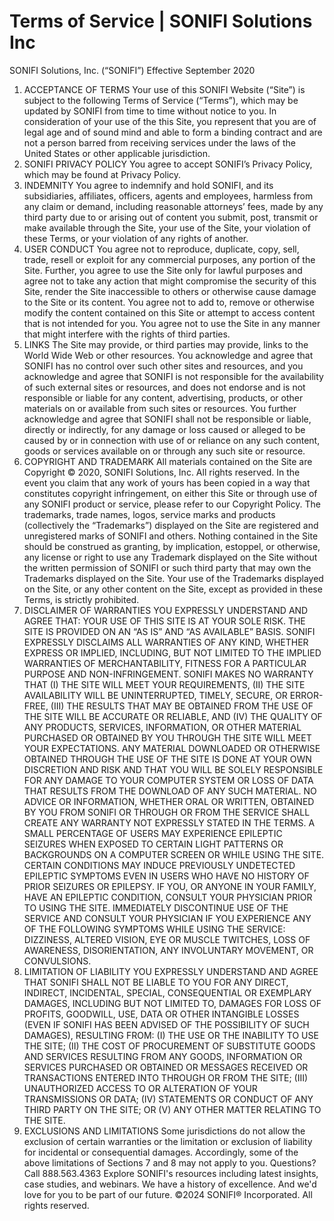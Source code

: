 # Terms of Service | SONIFI Solutions Inc

SONIFI Solutions, Inc. (“SONIFI”) Effective September 2020
1. ACCEPTANCE OF TERMS Your use of this SONIFI Website (“Site”) is subject to the following Terms of Service (“Terms”), which may be updated by SONIFI from time to time without notice to you. In consideration of your use of the this Site, you represent that you are of legal age and of sound mind and able to form a binding contract and are not a person barred from receiving services under the laws of the United States or other applicable jurisdiction.
2. SONIFI PRIVACY POLICY You agree to accept SONIFI’s Privacy Policy, which may be found at Privacy Policy.
3. INDEMNITY You agree to indemnify and hold SONIFI, and its subsidiaries, affiliates, officers, agents and employees, harmless from any claim or demand, including reasonable attorneys’ fees, made by any third party due to or arising out of content you submit, post, transmit or make available through the Site, your use of the Site, your violation of these Terms, or your violation of any rights of another.
4. USER CONDUCT You agree not to reproduce, duplicate, copy, sell, trade, resell or exploit for any commercial purposes, any portion of the Site. Further, you agree to use the Site only for lawful purposes and agree not to take any action that might compromise the security of this Site, render the Site inaccessible to others or otherwise cause damage to the Site or its content. You agree not to add to, remove or otherwise modify the content contained on this Site or attempt to access content that is not intended for you. You agree not to use the Site in any manner that might interfere with the rights of third parties.
5. LINKS The Site may provide, or third parties may provide, links to the World Wide Web or other resources. You acknowledge and agree that SONIFI has no control over such other sites and resources, and you acknowledge and agree that SONIFI is not responsible for the availability of such external sites or resources, and does not endorse and is not responsible or liable for any content, advertising, products, or other materials on or available from such sites or resources. You further acknowledge and agree that SONIFI shall not be responsible or liable, directly or indirectly, for any damage or loss caused or alleged to be caused by or in connection with use of or reliance on any such content, goods or services available on or through any such site or resource.
6. COPYRIGHT AND TRADEMARK All materials contained on the Site are Copyright © 2020, SONIFI Solutions, Inc. All rights reserved. In the event you claim that any work of yours has been copied in a way that constitutes copyright infringement, on either this Site or through use of any SONIFI product or service, please refer to our Copyright Policy. The trademarks, trade names, logos, service marks and products (collectively the “Trademarks”) displayed on the Site are registered and unregistered marks of SONIFI and others. Nothing contained in the Site should be construed as granting, by implication, estoppel, or otherwise, any license or right to use any Trademark displayed on the Site without the written permission of SONIFI or such third party that may own the Trademarks displayed on the Site. Your use of the Trademarks displayed on the Site, or any other content on the Site, except as provided in these Terms, is strictly prohibited.
7. DISCLAIMER OF WARRANTIES  YOU EXPRESSLY UNDERSTAND AND AGREE THAT:
YOUR USE OF THIS SITE IS AT YOUR SOLE RISK. THE SITE IS PROVIDED ON AN “AS IS” AND “AS AVAILABLE” BASIS. SONIFI EXPRESSLY DISCLAIMS ALL WARRANTIES OF ANY KIND, WHETHER EXPRESS OR IMPLIED, INCLUDING, BUT NOT LIMITED TO THE IMPLIED WARRANTIES OF MERCHANTABILITY, FITNESS FOR A PARTICULAR PURPOSE AND NON-INFRINGEMENT.
SONIFI MAKES NO WARRANTY THAT (I) THE SITE WILL MEET YOUR REQUIREMENTS, (II) THE SITE AVAILABILITY WILL BE UNINTERRUPTED, TIMELY, SECURE, OR ERROR-FREE, (III) THE RESULTS THAT MAY BE OBTAINED FROM THE USE OF THE SITE WILL BE ACCURATE OR RELIABLE, AND (IV) THE QUALITY OF ANY PRODUCTS, SERVICES, INFORMATION, OR OTHER MATERIAL PURCHASED OR OBTAINED BY YOU THROUGH THE SITE WILL MEET YOUR EXPECTATIONS.
ANY MATERIAL DOWNLOADED OR OTHERWISE OBTAINED THROUGH THE USE OF THE SITE IS DONE AT YOUR OWN DISCRETION AND RISK AND THAT YOU WILL BE SOLELY RESPONSIBLE FOR ANY DAMAGE TO YOUR COMPUTER SYSTEM OR LOSS OF DATA THAT RESULTS FROM THE DOWNLOAD OF ANY SUCH MATERIAL.
NO ADVICE OR INFORMATION, WHETHER ORAL OR WRITTEN, OBTAINED BY YOU FROM SONIFI OR THROUGH OR FROM THE SERVICE SHALL CREATE ANY WARRANTY NOT EXPRESSLY STATED IN THE TERMS.
A SMALL PERCENTAGE OF USERS MAY EXPERIENCE EPILEPTIC SEIZURES WHEN EXPOSED TO CERTAIN LIGHT PATTERNS OR BACKGROUNDS ON A COMPUTER SCREEN OR WHILE USING THE SITE. CERTAIN CONDITIONS MAY INDUCE PREVIOUSLY UNDETECTED EPILEPTIC SYMPTOMS EVEN IN USERS WHO HAVE NO HISTORY OF PRIOR SEIZURES OR EPILEPSY. IF YOU, OR ANYONE IN YOUR FAMILY, HAVE AN EPILEPTIC CONDITION, CONSULT YOUR PHYSICIAN PRIOR TO USING THE SITE. IMMEDIATELY DISCONTINUE USE OF THE SERVICE AND CONSULT YOUR PHYSICIAN IF YOU EXPERIENCE ANY OF THE FOLLOWING SYMPTOMS WHILE USING THE SERVICE: DIZZINESS, ALTERED VISION, EYE OR MUSCLE TWITCHES, LOSS OF AWARENESS, DISORIENTATION, ANY INVOLUNTARY MOVEMENT, OR CONVULSIONS.
8. LIMITATION OF LIABILITY YOU EXPRESSLY UNDERSTAND AND AGREE THAT SONIFI SHALL NOT BE LIABLE TO YOU FOR ANY DIRECT, INDIRECT, INCIDENTAL, SPECIAL, CONSEQUENTIAL OR EXEMPLARY DAMAGES, INCLUDING BUT NOT LIMITED TO, DAMAGES FOR LOSS OF PROFITS, GOODWILL, USE, DATA OR OTHER INTANGIBLE LOSSES (EVEN IF SONIFI HAS BEEN ADVISED OF THE POSSIBILITY OF SUCH DAMAGES), RESULTING FROM: (I) THE USE OR THE INABILITY TO USE THE SITE; (II) THE COST OF PROCUREMENT OF SUBSTITUTE GOODS AND SERVICES RESULTING FROM ANY GOODS, INFORMATION OR SERVICES PURCHASED OR OBTAINED OR MESSAGES RECEIVED OR TRANSACTIONS ENTERED INTO THROUGH OR FROM THE SITE; (III) UNAUTHORIZED ACCESS TO OR ALTERATION OF YOUR TRANSMISSIONS OR DATA; (IV) STATEMENTS OR CONDUCT OF ANY THIRD PARTY ON THE SITE; OR (V) ANY OTHER MATTER RELATING TO THE SITE.
9. EXCLUSIONS AND LIMITATIONS Some jurisdictions do not allow the exclusion of certain warranties or the limitation or exclusion of liability for incidental or consequential damages. Accordingly, some of the above limitations of Sections 7 and 8 may not apply to you.
Questions? Call 888.563.4363
Explore SONIFI's resources including latest insights, case studies, and webinars.
We have a history of excellence. And we'd love for you to be part of our future.
©2024 SONIFI® Incorporated. All rights reserved.